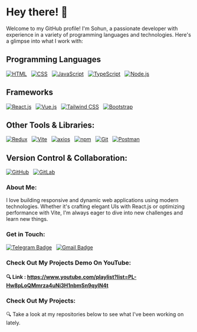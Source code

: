 # Hey there! 👋

Welcome to my GitHub profile! I'm Sohun, a passionate developer with experience in a variety of programming languages and technologies. Here's a glimpse into what I work with:

## Programming Languages

[![HTML](https://img.shields.io/badge/HTML5-E34F26?style=for-the-badge&logo=html5&logoColor=white)](https://github.com/sohunz)
&nbsp;
[![CSS](https://img.shields.io/badge/CSS3-1572B6?style=for-the-badge&logo=css3&logoColor=white)](https://github.com/sohunz)
&nbsp;
[![JavaScript](https://img.shields.io/badge/JavaScript-F7DF1E?style=for-the-badge&logo=javascript&logoColor=black)](https://github.com/sohunz)
&nbsp;
[![TypeScript](https://img.shields.io/badge/TypeScript-007ACC?style=for-the-badge&logo=typescript&logoColor=white)](https://github.com/sohunz)
&nbsp;
[![Node.js](https://img.shields.io/badge/Node.js-43853D?style=for-the-badge&logo=node.js&logoColor=white)](https://github.com/sohunz)

## Frameworks
[![React.js](https://img.shields.io/badge/React-61DAFB?style=for-the-badge&logo=react&logoColor=black)](https://github.com/sohunz)
&nbsp;
[![Vue.js](https://img.shields.io/badge/Vue.js-4FC08D?style=for-the-badge&logo=vue.js&logoColor=white)](https://github.com/sohunz)
&nbsp;
[![Tailwind CSS](https://img.shields.io/badge/Tailwind_CSS-38B2AC?style=for-the-badge&logo=tailwind-css&logoColor=white)](https://github.com/sohunz)
&nbsp;
[![Bootstrap](https://img.shields.io/badge/Bootstrap-563D7C?style=for-the-badge&logo=bootstrap&logoColor=white)](https://github.com/sohunz)

## Other Tools & Libraries:
[![Redux](https://img.shields.io/badge/Redux-764ABC?style=for-the-badge&logo=redux&logoColor=white)](https://github.com/sohunz)
&nbsp;
[![Vite](https://img.shields.io/badge/Vite-646CFF?style=for-the-badge&logo=vite&logoColor=white)](https://github.com/sohunz)
&nbsp;
[![axios](https://img.shields.io/badge/axios.js-854195?style=for-the-badge&logo=axios&logoColor=5A29E4)](https://github.com/sohunz)
&nbsp;
[![npm](https://img.shields.io/badge/npm-CB3837?style=for-the-badge&logo=npm&logoColor=white)](https://github.com/sohunz)
&nbsp;
[![Git](https://img.shields.io/badge/Git-F05032?style=for-the-badge&logo=git&logoColor=white)](https://github.com/sohunz)
&nbsp;
[![Postman](https://img.shields.io/badge/Postman-FF6C37?style=for-the-badge&logo=postman&logoColor=white)](https://github.com/sohunz)

## Version Control & Collaboration:
[![GitHub](https://img.shields.io/badge/GitHub-181717?style=for-the-badge&logo=github&logoColor=white)](https://github.com/sohunz)
&nbsp;
[![GitLab](https://img.shields.io/badge/GitLab-FCA121?style=for-the-badge&logo=gitlab&logoColor=white)](https://github.com/sohunz)

### About Me:
I love building responsive and dynamic web applications using modern technologies. Whether it's crafting elegant UIs with React.js or optimizing performance with Vite, I'm always eager to dive into new challenges and learn new things.

### Get in Touch:
[![Telegram Badge](https://img.shields.io/badge/Telegram-2CA5E0?style=for-the-badge&logo=telegram&logoColor=white)](https://t.me/sohunz)
&nbsp;
[![Gmail Badge](https://img.shields.io/badge/Gmail-D14836?style=for-the-badge&logo=gmail&logoColor=white)](mailto:sohunsall@gmail.com)

### Check Out My Projects Demo On YouTube:
#### 🔍 Link : https://www.youtube.com/playlist?list=PL-Hw8pLoQMmrza4uNi3H1nbmSn9qylN4t

### Check Out My Projects:
🔍 Take a look at my repositories below to see what I've been working on lately.


